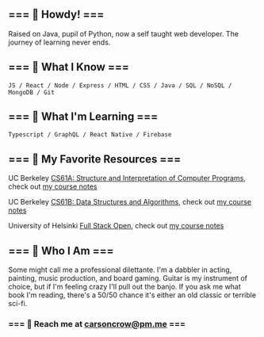 ## === 🦐 Howdy! === 
Raised on Java, pupil of Python, now a self taught web developer. The journey of learning never ends.

## === 🦉 What I Know  ===
`JS / React / Node / Express / HTML / CSS / Java / SQL / NoSQL / MongoDB / Git`

## === 🐀 What I'm Learning ===
`Typescript / GraphQL / React Native / Firebase `

## === 🐢 My Favorite Resources ===
UC Berkeley [CS61A: Structure and Interpretation of Computer Programs](https://inst.eecs.berkeley.edu/~cs61a/fa20/), check out [my course notes](https://github.com/shrimpactivity/cs61a)

UC Berkeley [CS61B: Data Structures and Algorithms](https://sp21.datastructur.es/), check out [my course notes](https://github.com/shrimpactivity/cs61b)

University of Helsinki [Full Stack Open](https://fullstackopen.com/en/), check out [my course notes](https://github.com/shrimpactivity/full-stack-open)

## === 🦀 Who I Am ===
Some might call me a professional dilettante. I'm a dabbler in acting, painting, music production, and board gaming. Guitar is my instrument of choice, but if I'm feeling crazy I'll pull out the banjo. If you ask me what book I'm reading, there's a 50/50 chance it's either an old classic or terrible sci-fi.  

### === 🐝 Reach me at [carsoncrow@pm.me](mailto:carsoncrow@pm.me) ===

